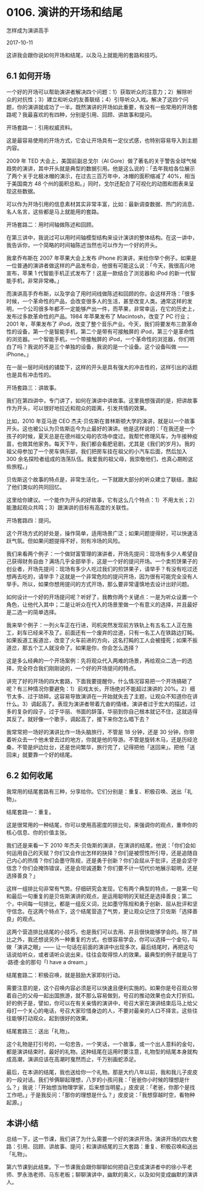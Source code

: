 # 0106. 演讲的开场和结尾

怎样成为演讲高手

2017-10-11

这讲我会跟你说如何开场和结尾，以及马上就能用的套路和技巧。

## 6.1 如何开场

一个好的开场可以帮助演讲者解决四个问题：1）获取听众的注意力；2）解除听众的对抗性；3）建立和听众的友善联结；4）引导听众入戏。解决了这四个问题，你的演讲就成功了一半。既然演讲的开场如此重要，有没有一些常用的开场套路呢？我最喜欢的有四种，分别是引用、回顾、讲故事和提问。

开场套路一：引用权威资料。

这是最容易使用的开场方式，它会让开场具有一定仪式感，也特别容易导入到主题内容。

2009 年 TED 大会上，美国前副总戈尔（Al Gore）做了著名的关于警告全球气候趋势的演讲，其中开头就是典型的数据引用。他是这么说的：「去年我给各位展示了两个关于北极冰帽的演示，在过去三百万年中，冰帽的面积缩减了 40%，相当于美国南方 48 个州的面积总和。」同时，戈尔还配合了可视化的动图和图表来呈现这些数据。

可以作为开场引用的信息素材其实非常丰富，比如：最新调查数据、热门的消息、名人名言，这些都是马上就能用的套路。

开场套路二：用时间轴做陈述和回顾。

在第三讲中，我说过可以用时间轴模型结构来设计演讲的整体结构。在这一讲中，我告诉你，一个简略的时间轴陈述当然也可以作为一个好的开头。

我拿乔布斯在 2007 年苹果大会上发布 iPhone 的演讲，来给你举个例子。如果是一位普通的演讲者做这样的产品发布会，他很有可能这么说：「今天，我很高兴地宣布，苹果 1 代智能手机正式发布了！这是一款结合了浏览器和 iPod 的新一代智能手机，非常非常棒。」

而演讲高手乔布斯，以及学会了用时间线做陈述和回顾的你，会这样开场：「很多时候，一个革命性的产品，会改变很多人的生活，甚至改变人类。通常这样的发明，一个公司很多年都不一定能够产出一件，而苹果，非常幸运，在它的历史上，发布过多款革命性的产品。1984 年苹果发布了 Macintosh，改变了 PC 行业；2001 年，苹果发布了 iPod，改变了整个音乐产业。今天，我们将要发布三款革命性的设备，第一个是智能手机，第二个是带有可接触屏的 iPod，第三个是革命性的浏览器。一个智能手机，一个带接触屏的 iPod，一个革命性的浏览器，你们明白了吗？我说的不是三个单独的设备，我说的是一个设备。这个设备叫做 ——iPhone。」

在一层一层时间线的铺垫下，这样的开头是具有强大的冲击性的，这样引出的话题也是具有冲击性的。

开场套路三：讲故事。

我们在第四讲中，专门讲了，如何在演讲中讲故事。这里我想强调的是，把讲故事作为开头，可以很好地拉近和观众的距离，引发共情的效果。

比如，2010 年亚马逊 CEO 杰夫·贝佐斯在普林斯顿大学的演讲，就是以一个故事开头。这也被公认为贝佐斯迄今为止最好的演讲。他是这样说的：「在我还是一个孩子的时候，夏天总是在德州祖父母的农场中度过。我帮忙修理风车，为牛接种疫苗，也做其他家务。每天下午，我们都会看肥皂剧，尤其是《我们的岁月》。我的祖父母参加了一个房车俱乐部，我们把房车挂在祖父的小汽车后面，然后加入 300 余名探险者组成的浩荡队伍。我爱我的祖父母，我崇敬他们，也真心期盼这些旅程。」

贝佐斯这个故事的特点是，非常生活化，一下就跟大部分的听众建立了联结，激起了他们类似的共同回忆。

这里给你建议。一个能作为开头的好故事，它有这么几个特点：1）不用太长；2）能激起观众共鸣；3）跟演讲的目标有高度的关联性。

开场套路四：提问。

这个开场方式的好处是，操作简单，适用场景广泛；如果问题提得好，可以快速活跃气氛。但如果问题提得不好，则有冷场的风险。

我们来看两个例子：一个做财富管理的演讲者，开场先提问：现场有多少人希望自己获得财务自由？满场几乎全部举手，这是一个好的提问开场。一个卖煎饼果子的创业者，开场先提问：现场有多少人吃过我们的煎饼果子，请举手？有没有吃过还想再去吃的，请举手？这就是一个非常危险的提问开场，因为很有可能完全没有人举手。所以，如果你想用提问的方式开场，那么要非常谨慎地去设计出好问题。

如何设计一个好的开场提问呢？听好了，我教你两个关键点：一是为听众设置一个角色，让他代入其中；二是让听众在代入的场景里做一个有意义的选择，并且最好是二选一的简单选择。

我来举个例子：一列火车正在行进，司机突然发现前方铁轨上有五名工人正在施工，刹车已经来不及了。前面还有一个废弃的岔道，只有一名工人在铁路边打盹。如果扳道工扳道岔，改变了火车前进的方向，这名打盹的工人会被撞死；如果不扳道岔，那五个工人就没命了。如果是你，你会怎么选择？

这是多么经典的一个开场案例：先将观众代入两难的场景，再给观众二选一的选择，完全符合我们刚刚说的，一个好的开场提问的特点。

讲完了好的开场的四大套路，下面我要提醒你，什么情况容易把一个开场搞砸了呢？有三种情况你要避免：1）前戏太长，开场绝对不能超过演讲的 20%。2）细节太多、过于琐碎。这容易导致演讲在一开始就失去了主题，让观众不知道你在讲什么。3）调起高了。表现为演讲者带着亢奋的情绪，演讲者过于宏大的描述，过多的复杂的段子，过于华丽、书面的辞藻，华丽到你自己根本就记不住，这就适得其反了。就好像一个歌手，调起高了，接下来你怎么唱下去？

我常常把一场好的演讲比作一场头脑旅行，不管是 18 分钟，还是 30 分钟，你带着听众去一个他未曾去过的地方，你就是他的导游。不管是旋转木马，还是历经沧桑，不管是炉边灶台，还是世间繁华，旅行完了，记得把他「送回来」。把他「送回来」就要靠一个好的结尾。

## 6.2 如何收尾

我常用的结尾套路有三种，分享给你。它们分别是：重复、积极召唤、送出「礼物」。

结尾套路一：重复。

这是很常用的一种结尾，你可以使用高密度的排比句，来强调你的观点，重申你的核心信息、你的价值主张。

我们还是来看一下 2010 年杰夫·贝佐斯的演讲，在演讲的结尾，他说：「你们会如何运用自己的天赋？你们又会作出怎样的抉择？你们是被惯性所引导，还是追随自己内心的热情？你们会墨守陈规，还是勇于创新？你们会屈从于批评，还是会坚守信念？你们会掩饰错误，还是会坦诚道歉？你们要不计一切代价地展示聪明，还是选择善良？」

这样一组排比句非常有气势。仔细研究会发现，它有两个典型的特点，一是第一句和最后一句重复的是贝佐斯演讲的观点，是运用聪明的天赋还是选择善良；第二个，中间每一句排比，都是一组反义词，比如墨守陈规和勇于创新、屈从批评和坚守信念。在这两个特点下，这个结尾营造了气势，更让观众记住了贝佐斯「选择善良」的观点。

这两个营造排比结尾的小技巧，也是我们可以去用、并且很快能够学会的。除了排比之外，我还想说另外一种重复的方式，也很容易学会，你可以选择一个金句，叫做「演讲之眼」—— 让一句话在前面的演讲中出现多次，最后结尾时，再把这句话说给听众，或者请听众说出来，往往会取得惊人的效果。最典型的例子就是马丁·路德·金的那句「I have a dream.」

结尾套路二：积极召唤，就是鼓励大家即刻行动。

需要注意的是，这个召唤内容必须是可以快速且便利实施的。如果你是号召观众带着自己的父母一起出国旅游，就不那么容易做到，号召的推动效果也会大打折扣。好的例子是，譬如，你可以在有关亲情的演讲中，号召大家在演讲结束后马上给父母打一个关心的电话，号召大家珍惜身边的人，不要对最亲的人口不择言。这些往往能够打动观众，起到很好的效果。

结尾套路三：送出「礼物」。

这个礼物是打引号的，一句忠告，一个笑话，一个故事，或一个出人意料的金句，都是演讲结束时，最好的礼物。这种结尾在运用时要注意，礼物型的结尾本身就构成高潮，演讲应该在高潮时戛然而止，千万别画蛇添足。

最后，在本讲的结尾，我也送给你一个礼物。那是大约八年以前，我和我儿子皮皮的一段对话。我们爷俩聊起理想，八岁的小孩问我：「爸爸你小时候的理想是什么？」我说：「开始想当物理学家，后来想当明星。」皮皮说：「老爸，你那个是找工作吧。」于是我反问：「那你的理想是什么？」皮皮说：「我想穿越时空，看物种起源。」

## 本讲小结

总结一下，这一节课，我们讲了为什么需要一个好的演讲开场，演讲开场的四大套路：引用、回顾、讲故事、提问；和演讲结尾的三大套路：重复、积极召唤和送出「礼物」。

第六节课到此结束。下一节课我会跟你聊聊如何把自己变成演讲者中的徐小平老师、罗永浩老师、马东老板；聊聊演讲中，幽默的奥义，以及如何变成幽默的演讲人。

